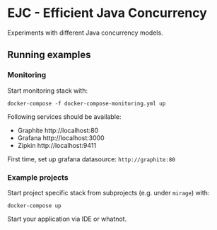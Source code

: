 # EJC - Efficient Java Concurrency

Experiments with different Java concurrency models.

## Running examples

### Monitoring
Start monitoring stack with:
```
docker-compose -f docker-compose-monitoring.yml up
```                            

Following services should be available:
- Graphite http://localhost:80
- Grafana http://localhost:3000
- Zipkin http://localhost:9411

First time, set up grafana datasource: `http://graphite:80`

### Example projects
Start project specific stack from subprojects (e.g. under `mirage`) with:

```
docker-compose up
```                                        

Start your application via IDE or whatnot.
